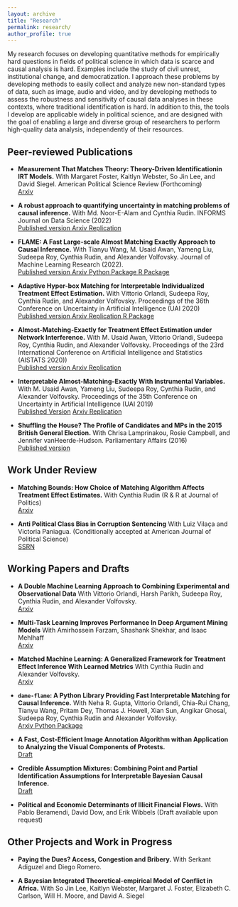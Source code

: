 ```yaml
---
layout: archive
title: "Research"
permalink: research/
author_profile: true
---
```

My research focuses on developing quantitative methods for empirically hard questions in fields of political science in which data is scarce and causal analysis is hard. Examples include the study of civil unrest, institutional change, and democratization. I approach these problems by developing methods to easily collect and analyze new non-standard types of data, such as image, audio and video, and by developing  methods to assess the robustness and sensitivity of causal data analyses in these contexts, where traditional identification is hard. In addition to this, the tools I develop are applicable widely in political science, and are designed with the goal of enabling a large and diverse group of researchers to perform high-quality data analysis, independently of their resources. 

## Peer-reviewed Publications
* **Measurement That Matches Theory: Theory-Driven Identificationin IRT Models.** With Margaret Foster, Kaitlyn Webster, So Jin Lee, and David Siegel. American Political Science Review (Forthcoming)  <br><a class="btn" href="https://arxiv.org/abs/2111.11979"> Arxiv </a>

* **A robust approach to quantifying uncertainty in matching problems of causal inference.** With Md. Noor-E-Alam and  Cynthia Rudin. INFORMS Journal on Data Science (2022)
<br><a class="btn" href="https://pubsonline.informs.org/doi/10.1287/ijds.2022.0020" > Published version </a> <a class="btn" href="https://arxiv.org/abs/1812.02227"> Arxiv </a> <a class='btn' href="https://github.com/marcomorucci/robust-tests"> Replication </a>

* **FLAME: A Fast Large-scale Almost Matching Exactly Approach to Causal Inference.** With Tianyu Wang, M. Usaid Awan, Yameng Liu, Sudeepa Roy, Cynthia Rudin, and Alexander Volfovsky. Journal of Machine Learning Research (2022). 
<br> <a class='btn' href='https://jmlr.org/papers/v22/19-853.html'> Published version </a> <a class='btn' href='https://arxiv.org/abs/1707.06315'> Arxiv </a> <a class='btn' href='https://github.com/almost-matching-exactly/DAME-FLAME-Python-Package'> Python Package </a> <a class='btn' href='https://github.com/vittorioorlandi/FLAME'> R Package </a>

* **Adaptive Hyper-box Matching for Interpretable Individualized Treatment Effect Estimation.** With Vittorio Orlandi, Sudeepa Roy, Cynthia Rudin, and Alexander Volfovsky. Proceedings of the 36th Conference on Uncertainty in Artificial Intelligence (UAI 2020) 
<br><a class='btn' href='http://proceedings.mlr.press/v124/morucci20a/morucci20a.pdf'> Published version </a> <a class='btn' href='https://arxiv.org/abs/2003.01805'> Arxiv </a> <a class='btn' href='https://github.com/almost-matching-exactly/Adaptive-Binning'> Replication </a> <a class='btn' href='https://github.com/almost-matching-exactly/AHB-R-package'> R Package </a>

* **Almost-Matching-Exactly for Treatment Effect Estimation under Network Interference.**  With M. Usaid Awan, Vittorio Orlandi, Sudeepa Roy, Cynthia Rudin, and Alexander Volfovsky. Proceedings of the 23rd International Conference on Artificial Intelligence and Statistics (AISTATS 2020)) 
<br><a class='btn' href='http://proceedings.mlr.press/v108/awan20a/awan20a.pdf'> Published version </a> <a class='btn' href='https://arxiv.org/abs/2003.00964'> Arxiv </a> <a class='btn' href='https://github.com/almost-matching-exactly/AME-Networks'> Replication </a>

* **Interpretable Almost-Matching-Exactly With Instrumental Variables.** With M. Usaid Awan, Yameng Liu, Sudeepa Roy, Cynthia Rudin, and Alexander Volfovsky. Proceedings of the 35th Conference on Uncertainty in Artificial Intelligence (UAI 2019) 
<br><a class='btn' href='http://auai.org/uai2019/proceedings/papers/410.pdf'> Published Version</a> <a class='btn' href='https://arxiv.org/abs/1906.11658'> Arxiv </a> <a class='btn' href='https://github.com/almost-matching-exactly/FLAME_IV'> Replication </a>

* **Shuffling the House? The Profile of Candidates and MPs in the 2015 British General Election.** With Chrisa Lamprinakou, Rosie Campbell, and Jennifer vanHeerde-Hudson.  Parliamentary Affairs (2016) 
<br><a class="btn" href="https://doi.org/10.1093/pa/gsw030"> Published version</a>

## Work Under Review

* **Matching Bounds: How Choice of Matching Algorithm Affects Treatment Effect Estimates.** With Cynthia Rudin (R & R at Journal of Politics)
<br><a class="btn" href="https://arxiv.org/abs/2009.02776"> Arxiv </a>

* **Anti Political Class Bias in Corruption Sentencing** With Luiz Vilaça and Victoria Paniagua.  (Conditionally accepted at American Journal of Political Science)
<br><a class="btn" href="https://papers.ssrn.com/sol3/papers.cfm?abstract_id=4332033"> SSRN </a> 

## Working Papers and Drafts

* **A Double Machine Learning Approach to Combining Experimental and Observational Data** With Vittorio Orlandi, Harsh Parikh, Sudeepa Roy, Cynthia Rudin, and Alexander Volfovsky.
<br><a class="btn" href="http://arxiv.org/abs/2307.01449"> Arxiv </a> 

* **Multi-Task Learning Improves Performance In Deep Argument Mining Models** With Amirhossein Farzam, Shashank Shekhar, and Isaac Mehlhaff
<br><a class="btn" href="https://arxiv.org/abs/2307.01401"> Arxiv </a> 

* **Matched Machine Learning: A Generalized Framework for Treatment Effect Inference With Learned Metrics** With Cynthia Rudin and Alexander Volfovsky.
<br><a class="btn" href="https://arxiv.org/pdf/2304.01316.pdf"> Arxiv </a> 

* **`dame-flame`: A Python Library Providing Fast Interpretable Matching for Causal Inference.** With Neha R. Gupta, Vittorio Orlandi, Chia-Rui Chang, Tianyu Wang, Pritam Dey, Thomas J. Howell, Xian Sun, Angikar Ghosal, Sudeepa Roy, Cynthia Rudin and Alexander Volfovsky. 
<br><a class="btn" href="https://arxiv.org/abs/2101.01867"> Arxiv </a> <a class='btn' href='https://github.com/almost-matching-exactly/DAME-FLAME-Python-Package'> Python Package </a> 

* **A Fast, Cost-Efficient Image Annotation Algorithm withan Application to Analyzing the Visual Components of Protests.** 
<br><a class='btn' href='/files/SSL_protests.pdf'> Draft </a>

* **Credible Assumption Mixtures: Combining Point and Partial Identification Assumptions for Interpretable Bayesian Causal Inference.** 
<br><a class='btn' href='/files/cam_paper.pdf'> Draft </a>

* **Political and Economic Determinants of Illicit Financial Flows.** With Pablo Beramendi, David Dow, and Erik Wibbels 
(Draft available upon request)

## Other Projects and Work in Progress

* **Paying the Dues? Access, Congestion and Bribery.** With Serkant Adiguzel and Diego Romero. 

* **A Bayesian Integrated Theoretical-empirical Model of Conflict in Africa.** With So Jin Lee, Kaitlyn Webster, Margaret J. Foster, Elizabeth C. Carlson, Will H. Moore, and David A. Siegel
